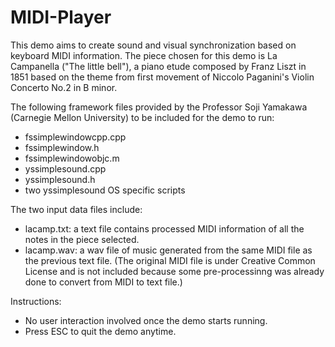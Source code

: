 # MIDI-Player

This demo aims to create sound and visual synchronization based on keyboard MIDI information. The piece chosen for this demo is La Campanella ("The little bell"), a piano etude composed by Franz Liszt in 1851 based on the theme from first movement of Niccolo Paganini's Violin Concerto No.2 in B minor.

The following framework files provided by the Professor Soji Yamakawa (Carnegie Mellon University) to be included for the demo to run:
- fssimplewindowcpp.cpp
- fssimplewindow.h
- fssimplewindowobjc.m
- yssimplesound.cpp
- yssimplesound.h
- two yssimplesound OS specific scripts

The two input data files include:
- lacamp.txt: a text file contains processed MIDI information of all the notes in the piece selected.
- lacamp.wav: a wav file of music generated from the same MIDI file as the previous text file. 
(The original MIDI file is under Creative Common License and is not included because some pre-processinng was already done to convert from MIDI to text file.)

Instructions:
- No user interaction involved once the demo starts running.
- Press ESC to quit the demo anytime.

